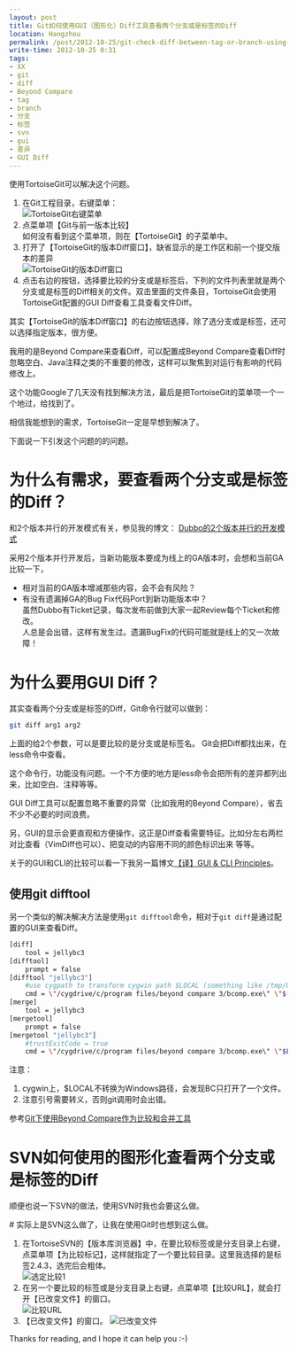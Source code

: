 ```yaml
---
layout: post
title: Git如何使用GUI（图形化）Diff工具查看两个分支或是标签的Diff
location: Hangzhou
permalink: /post/2012-10-25/git-check-diff-between-tag-or-branch-using-gui-diff
write-time: 2012-10-25 0:31
tags:
- XX
- git
- diff
- Beyond Compare
- tag
- branch
- 分支
- 标签
- svn
- gui
- 差异
- GUI Diff
---
```


使用TortoiseGit可以解决这个问题。

1. 在Git工程目录，右键菜单：  
![TortoiseGit右键菜单](http://m1.img.libdd.com/farm5/2012/1025/00/2708F8323B37A762B14111EF5B85318CC93942F71BE61_390_518.PNG)
2. 点菜单项【Git与前一版本比较】  
如何没有看到这个菜单项，则在【TortoiseGit】的子菜单中。
2. 打开了【TortoiseGit的版本Diff窗口】，缺省显示的是工作区和前一个提交版本的差异  
![TortoiseGit的版本Diff窗口](http://m2.img.libdd.com/farm4/2012/1025/01/7CCDA48095CD133AF102394BAB39C0BB8D37C176D9755_476_477.PNG)
2. 点击右边的按钮，选择要比较的分支或是标签后，下列的文件列表里就是两个分支或是标签的Diff相关的文件。双击里面的文件条目，TortoiseGit会使用TortoiseGit配置的GUI Diff查看工具查看文件Diff。

其实【TortoiseGit的版本Diff窗口】的右边按钮选择，除了选分支或是标签，还可以选择指定版本，很方便。

我用的是Beyond Compare来查看Diff，可以配置成Beyond Compare查看Diff时忽略空白、Java注释之类的不重要的修改，这样可以聚焦到对运行有影响的代码修改上。

这个功能Google了几天没有找到解决方法，最后是把TortoiseGit的菜单项一个一个地过，给找到了。

相信我能想到的需求，TortoiseGit一定是早想到解决了。

下面说一下引发这个问题的的问题。

# 为什么有需求，要查看两个分支或是标签的Diff？

和2个版本并行的开发模式有关，参见我的博文： [Dubbo的2个版本并行的开发模式](http://oldratlee.com/post/2012-11-08/40042657196 "Dubbo的2个版本并行的开发模式")

采用2个版本并行开发后，当新功能版本要成为线上的GA版本时，会想和当前GA比较一下，

* 相对当前的GA版本增减那些内容，会不会有风险？
* 有没有遗漏掉GA的Bug Fix代码Port到新功能版本中？   
虽然Dubbo有Ticket记录，每次发布前做到大家一起Review每个Ticket和修改。   
人总是会出错，这样有发生过。遗漏BugFix的代码可能就是线上的又一次故障！

# 为什么要用GUI Diff？

其实查看两个分支或是标签的Diff，Git命令行就可以做到：

```bash
git diff arg1 arg2
```

上面的给2个参数，可以是要比较的是分支或是标签名。
Git会把Diff都找出来，在less命令中查看。

这个命令行，功能没有问题。一个不方便的地方是less命令会把所有的差异都列出来，比如空白、注释等等。

GUI Diff工具可以配置忽略不重要的异常（比如我用的Beyond Compare），省去不少不必要的时间浪费。

另，GUI的显示会更直观和方便操作，这正是Diff查看需要特征。比如分左右两栏对比查看（VimDiff也可以）、把变动的内容用不同的颜色标识出来 等等。

关于的GUI和CLI的比较可以看一下我另一篇博文[【译】GUI & CLI Principles](http://oldratlee.com/post/2012-11-04/gui-cli-principles "【译】GUI & CLI Principles")。

## 使用git difftool

另一个类似的解决解决方法是使用`git difftool`命令，相对于`git diff`是通过配置的GUI来查看Diff。

```bash
[diff]
    tool = jellybc3
[difftool]
    prompt = false
[difftool "jellybc3"]
    #use cygpath to transform cygwin path $LOCAL (something like /tmp/U5VvP1_abc) to windows path, because bc3 is a windows software
    cmd = \"/cygdrive/c/program files/beyond compare 3/bcomp.exe\" \"$(cygpath -w $LOCAL)\" \"$REMOTE\"
[merge]
    tool = jellybc3
[mergetool]
    prompt = false
[mergetool "jellybc3"]
    #trustExitCode = true
    cmd = \"/cygdrive/c/program files/beyond compare 3/bcomp.exe\" \"$LOCAL\" \"$REMOTE\" \"$BASE\" \"$MERGED\" \"$MERGED\"
```
注意： 

1. cygwin上，$LOCAL不转换为Windows路径，会发现BC只打开了一个文件。
2. 注意引号需要转义，否则git调用时会出错。

参考[Git下使用Beyond Compare作为比较和合并工具](http://www.cnblogs.com/sinojelly/archive/2011/08/07/2130173.html)

# SVN如何使用的图形化查看两个分支或是标签的Diff

顺便也说一下SVN的做法，使用SVN时我也会要这么做。

\# 实际上是SVN这么做了，让我在使用Git时也想到这么做。

1. 在TortoiseSVN的【版本库浏览器】中，在要比较标签或是分支目录上右键，点菜单项【为比较标记】，这样就指定了一个要比较目录。这里我选择的是标签2.4.3，选完后会粗体。  
![选定比较1](http://m1.img.libdd.com/farm5/2012/1025/01/5B7F171EE7740D6CC92FAB843F69578D4FBC88C28CEB9_500_637.jpg)
2. 在另一个要比较的标签或是分支目录上右键，点菜单项【比较URL】，就会打开【已改变文件】的窗口。  
![比较URL](http://m2.img.libdd.com/farm5/2012/1025/01/74BAB510776A85FC7457A334CBA1EB0A172847EEEE2BA_500_756.jpg)
3. 【已改变文件】的窗口。
![已改变文件](http://m3.img.libdd.com/farm4/2012/1025/12/CF7AF482EFF8EDF2CD1239E8E8B8D543C4D986F72BA9D_497_443.PNG)

Thanks for reading, and I hope it can help you :-)